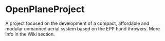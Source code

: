 # OpenPlaneProject
A project focused on the development of a compact, affordable and modular unmanned aerial system based on the EPP hand throwers. More info in the Wiki section.
